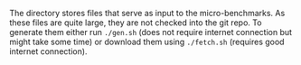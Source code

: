 The directory stores files that serve as input to the micro-benchmarks. As these
files are quite large, they are not  checked into the git repo. To generate them
either run `./gen.sh` (does not require  internet connection but might take some
time) or download them using `./fetch.sh` (requires good internet connection).
